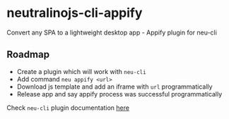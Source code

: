 # neutralinojs-cli-appify
Convert any SPA to a lightweight desktop app - Appify plugin for neu-cli


## Roadmap

- Create a plugin which will work with `neu-cli`
- Add command `neu appify <url>`
- Download js template and add an iframe with `url` programmatically
- Release app and say appify process was successful programmatically

Check `neu-cli` plugin documentation [here](https://github.com/neutralinojs/neutralinojs-cli#plugins)
